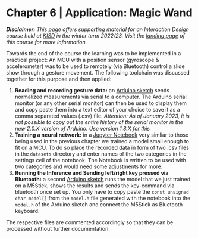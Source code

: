 # Chapter 6 | Application: Magic Wand

***Disclaimer:*** *This page offers supporting material for an Interaction Design course held at [KISD](https://kisd.de) in the winter term 2022/23. Visit the [landing page](https://github.com/KISDinteractive/fundamentals22w) of this course for more information.*

Towards the end of the course the learning was to be implemented in a practical project: An MCU with a position sensor (gyroscope & accelerometer) was to be used to remotely (via Bluetooth) control a slide show through a gesture movement. The following toolchain was discussed together for this purpose and then applied:

1. **Reading and recording gesture data:** an [Arduino sketch](src/Arduino_Sketches/record_imu_data) sends normalized measurements via serial to a computer. The Arduino serial monitor (or any other serial monitor) can then be used to display them and copy paste them into a text editor of your choice to save it as a comma separated values (.csv) file. *Attention: As of January 2023, it is not possible to copy out the entire history of the serial monitor in the new 2.0.X version of Arduino. Use version 1.8.X for this*
2. **Training a neural network:** in a [Jupyter Notebook](src/Jupyter_Notebook/TFGyroData.ipynb) very simliar to those being used in the previous chapter we trained a model small enough to fit on a MCU. To do so place the recorded data in form of two .csv files in the `datasets` directory and enter names of the two categories in the settings cell of the notebook. The Notebook is written to be used with two categories and would need some adjustments for more.
3. **Running the Inference and Sending left/right key pressed via Bluetooth:** a second [Arduino sketch](src/Arduino_Sketches/record_imu_data) runs the model that we just trained on a M5Stick, shows the results and sends the key-command via bluetooth once set up. You only have to copy paste the `const unsigned char model[]` from the `model.h` file generated with the notebook into the `model.h` of the Arduino sketch and connect the M5Stick as Bluetooth keyboard.

The respective files are commented accordingly so that they can be processed without further documentation.
